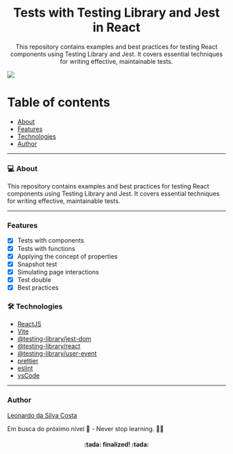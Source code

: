 <h1 align="center">Tests with Testing Library and Jest in React</h1>
<p align="center">This repository contains examples and best practices for testing React components using Testing Library and Jest. It covers essential techniques for writing effective, maintainable tests. </p>
<img src="https://img.shields.io/badge/REACTJS-WORK-blue">

# Table of contents

<!--ts-->

- [About](#About)
- [Features](#features)
- [Technologies](#technologies)
- [Author](#author)
<!--te-->

---

### 💻 About

This repository contains examples and best practices for testing React components using Testing Library and Jest. It covers essential techniques for writing effective, maintainable tests.

---

### Features

- [x] Tests with components
- [x] Tests with functions
- [x] Applying the concept of properties
- [x] Snapshot test
- [x] Simulating page interactions
- [x] Test double
- [x] Best practices

### 🛠 Technologies

- [ReactJS](https://pt-br.reactjs.org/)
- [Vite](https://vitejs.dev/)
- [@testing-library/jest-dom](https://www.npmjs.com/package/@testing-library/jest-dom)
- [@testing-library/react](https://www.npmjs.com/package/@testing-library/react)
- [@testing-library/user-event](https://testing-library.com/docs/user-event/v13/)
- [prettier](https://prettier.io/)
- [eslint](https://eslint.org/docs/latest/extend/plugins)
- [vsCode](https://code.visualstudio.com/)

---

### Author

[Leonardo da Silva Costa](https://www.linkedin.com/in/leonardo-da-silva-costa/)

Em busca do próximo nível 🚀 - Never stop learning. 🧑‍🎓

<h4 align="center"> 
	:tada: finalized! :tada:
</h4>
